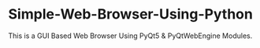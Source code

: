 # Simple-Web-Browser-Using-Python
This is a GUI Based Web Browser Using PyQt5 &amp; PyQtWebEngine Modules.
